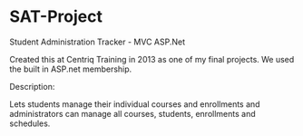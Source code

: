 # SAT-Project
Student Administration Tracker - MVC ASP.Net

Created this at Centriq Training in 2013 as one of my final projects. We used the built in ASP.net membership.

Description:

Lets students manage their individual courses and enrollments and administrators can manage all courses, students, enrollments and schedules.  
